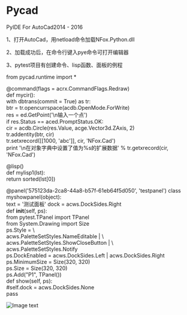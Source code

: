 # Pycad
PyIDE For AutoCad2014 - 2016

1、打开AutoCad，用netload命令加载NFox.Python.dll

2、加载成功后，在命令行键入pye命令可打开编辑器

3、pytest项目有创建命令、lisp函数、面板的例程

from pycad.runtime import *

@command(flags = acrx.CommandFlags.Redraw)  
def mycir():  
    with dbtrans(commit = True) as tr:  
        btr = tr.opencurrspace(acdb.OpenMode.ForWrite)  
        res = ed.GetPoint('\n输入一个点')  
        if res.Status == aced.PromptStatus.OK:  
            cir = acdb.Circle(res.Value, acge.Vector3d.ZAxis, 2)  
            tr.addentity(btr, cir)  
            tr.setxrecord([[1000, 'abc']], cir, 'NFox.Cad')  
            print '\n在对象字典中设置了值为%s的扩展数据' % tr.getxrecord(cir, 'NFox.Cad')  

@lisp()  
def mylisp1(lst):  
    return sorted(lst[0])  

@panel('575123da-2ca8-44a8-b57f-61eb64f5d050', 'testpanel') 
class myshowpanel(object):  
    text = '测试面板' 
    dock = acws.DockSides.Right  
    def __init__(self, ps):  
        from pytest.TPanel import TPanel  
        from System.Drawing import Size  
        ps.Style = \  
            acws.PaletteSetStyles.NameEditable | \  
            acws.PaletteSetStyles.ShowCloseButton | \  
            acws.PaletteSetStyles.Notify  
        ps.DockEnabled = acws.DockSides.Left | acws.DockSides.Right  
        ps.MinimumSize = Size(320, 320)  
        ps.Size = Size(320, 320)  
        ps.Add("P1", TPanel())  
    def show(self, ps):  
        #self.dock = acws.DockSides.None  
        pass          

![Image text](https://github.com/xsfhlzh/Pycad/blob/master/Src/0.png)
